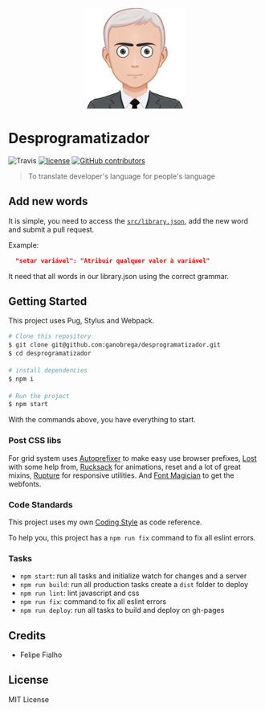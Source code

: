 <p align="center"><img src="/src/medias/political-avatar.svg" alt="Political Avatar" width="200"></p>

# Desprogramatizador

![Travis](https://img.shields.io/travis/LFeh/despolitizador.svg)
[![license](https://img.shields.io/github/license/LFeh/despolitizador.svg)](./license.md)
[![GitHub contributors](https://img.shields.io/github/contributors/LFeh/despolitizador.svg)](https://github.com/LFeh/despolitizador/graphs/contributors)

> To translate developer's language for people's language

<!-- [View project](https://www.felipefialho.com/despolitizador/) -->

## Add new words

It is simple, you need to access the [`src/library.json`](https://github.com/ganobrega/desprogramatizador/edit/master/src/library.json), add the new word and submit a pull request. 

Example:

```json
  "setar variável": "Atribuir qualquer valor à variável"
```

It need that all words in our library.json using the correct grammar.

## Getting Started

This project uses Pug, Stylus and Webpack.


```sh
# Clone this repository
$ git clone git@github.com:ganobrega/desprogramatizador.git
$ cd desprogramatizador

# install dependencies
$ npm i

# Run the project
$ npm start

```

With the commands above, you have everything to start.

### Post CSS libs

For grid system uses [Autoprefixer](https://github.com/postcss/autoprefixer) to make easy use browser prefixes, [Lost](https://github.com/peterramsing/lost) with some help from, [Rucksack](http://simplaio.github.io/rucksack/) for animations, reset and a lot of great mixins, [Rupture](https://github.com/jenius/rupture) for responsive utilities. And [Font Magician](https://github.com/jonathantneal/postcss-font-magician/) to get the webfonts.

### Code Standards

This project uses my own [Coding Style](https://github.com/LFeh/coding-style) as code reference.

To help you, this project has a `npm run fix` command to fix all eslint errors.

### Tasks

- `npm start`: run all tasks and initialize watch for changes and a server
- `npm run build`: run all production tasks create a `dist` folder to deploy
- `npm run lint`: lint javascript and css
- `npm run fix`: command to fix all eslint errors
- `npm run deploy`: run all tasks to build and deploy on gh-pages

## Credits

- Felipe Fialho

## License

MIT License
